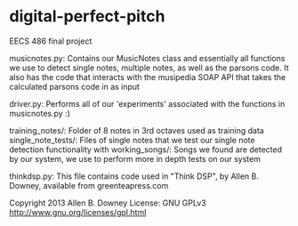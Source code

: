 # digital-perfect-pitch
EECS 486 final project

musicnotes.py: Contains our MusicNotes class and essentially all functions we use to detect single notes, multiple notes, as well as the parsons code. 
It also has the code that interacts with the musipedia SOAP API that takes the calculated parsons code in as input

driver.py: Performs all of our 'experiments' associated with the functions in musicnotes.py :)

training_notes/: Folder of 8 notes in 3rd octaves used as training data
single_note_tests/: Files of single notes that we test our single note detection functionality with
working_songs/: Songs we found are detected by our system, we use to perform more in depth tests on our system

thinkdsp.py: 
This file contains code used in "Think DSP",
by Allen B. Downey, available from greenteapress.com

Copyright 2013 Allen B. Downey
License: GNU GPLv3 http://www.gnu.org/licenses/gpl.html
